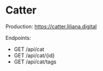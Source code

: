 # Catter

Production: https://catter.liliana.digital

Endpoints:
- GET /api/cat
- GET /api/cat/{id}
- GET /api/cat/tags
